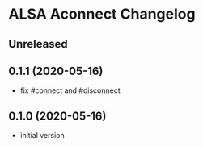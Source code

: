 # ALSA Aconnect Changelog

## Unreleased

## 0.1.1 (2020-05-16)
* fix #connect and #disconnect

## 0.1.0 (2020-05-16)
* initial version
